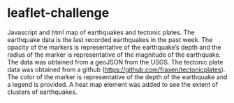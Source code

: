 # leaflet-challenge
Javascript and html map of earthquakes and tectonic plates.  The earthquake data is the last recorded earthquakes in the past week.  The opacity of the markers is representative of the earthquake’s depth and the radius of the marker is representative of the magnitude of the earthquake.  The data was obtained from a geoJSON from the USGS.  The tectonic plate data was obtained from a github (https://github.com/fraxen/tectonicplates).  The color of the marker is representative of the depth of the earthquake and a legend is provided.  A heat map element was added to see the extent of clusters of earthquakes.
